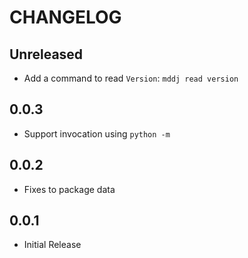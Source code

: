 # CHANGELOG

## Unreleased

- Add a command to read `Version`: `mddj read version`

## 0.0.3

- Support invocation using `python -m`

## 0.0.2

- Fixes to package data

## 0.0.1

- Initial Release
